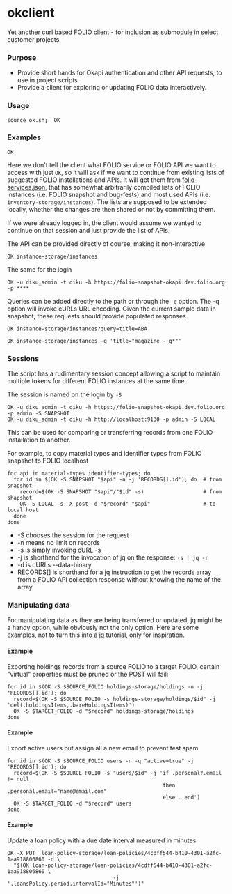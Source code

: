 # okclient

Yet another curl based FOLIO client - for inclusion as submodule in select customer projects.

### Purpose

- Provide short hands for Okapi authentication and other API requests, to use in project scripts.
- Provide a client for exploring or updating FOLIO data interactively.

### Usage

    source ok.sh;  OK

### Examples

    OK

Here we don't tell the client what FOLIO service or FOLIO API we want to access with just `OK`, so it will ask if we
want
to continue from existing lists of suggested FOLIO installations and APIs. It will get them
from [folio-services.json](./folio-services.json), that has somewhat arbitrarily compiled lists of FOLIO instances (i.e.
FOLIO snapshot and bug-fests) and most used APIs (i.e. `inventory-storage/instances`). The lists are supposed to be
extended locally, whether the changes are then shared or not by committing them.

If we were already logged in, the client would assume we wanted to continue on that session and just provide the list of
APIs.

The API can be provided directly of course, making it non-interactive

    OK instance-storage/instances

The same for the login

    OK -u diku_admin -t diku -h https://folio-snapshot-okapi.dev.folio.org -p ****

Queries can be added directly to the path or through the `-q` option. The -q option will invoke cURLs URL encoding.
Given the current sample data in snapshot, these requests should provide populated responses.

    OK instance-storage/instances?query=title=ABA

    OK instance-storage/instances -q 'title="magazine - q*"'

### Sessions

The script has a rudimentary session concept allowing a script to maintain multiple tokens for different FOLIO instances
at the same time.

The session is named on the login by `-S`

    OK -u diku_admin -t diku -h https://folio-snapshot-okapi.dev.folio.org -p admin -S SNAPSHOT
    OK -u diku_admin -t diku -h http://localhost:9130 -p admin -S LOCAL

This can be used for comparing or transferring records from one FOLIO installation to another.

For example, to copy material types and identifier types from FOLIO snapshot to FOLIO localhost

    for api in material-types identifier-types; do
      for id in $(OK -S SNAPSHOT "$api" -n -j 'RECORDS[].id'); do  # from snapshot
        record=$(OK -S SNAPSHOT "$api"/"$id" -s)                   # from shapshot
        OK -S LOCAL -s -X post -d "$record" "$api"                 # to local host
      done
    done

* -S chooses the session for the request
* -n means no limit on records
* -s is simply invoking cURL -s
* -j is shorthand for the invocation of jq on the response: ` -s | jq -r `
* -d is cURLs --data-binary
* RECORDS[] is shorthand for a jq instruction to get the records array from a FOLIO API collection response without
  knowing the name of the array

### Manipulating data

For manipulating data as they are being transferred or updated, jq might be a handy option, while obviously not the only
option. Here are some examples, not to turn this into a jq tutorial, only for inspiration.

#### Example

Exporting holdings records from a source FOLIO to a target FOLIO, certain "virtual" properties must be pruned or the
POST will fail:

    for id in $(OK -S $SOURCE_FOLIO holdings-storage/holdings -n -j 'RECORDS[].id'); do
      record=$(OK -S $SOURCE_FOLIO -s holdings-storage/holdings/$id" -j 'del(.holdingsItems,.bareHoldingsItems)')
      OK -S $TARGET_FOLIO -d "$record" holdings-storage/holdings
    done

#### Example

Export active users but assign all a new email to prevent test spam

    for id in $(OK -S $SOURCE_FOLIO users -n -q "active=true" -j 'RECORDS[].id'); do
      record=$(OK -S $SOURCE_FOLIO -s "users/$id" -j 'if .personal?.email != null 
                                                      then .personal.email="name@email.com" 
                                                      else . end')
      OK -S $TARGET_FOLIO -d "$record" users
    done

#### Example

Update a loan policy with a due date interval measured in minutes

    OK -X PUT  loan-policy-storage/loan-policies/4cdff544-b410-4301-a2fc-1aa918806860 -d \
      "$(OK loan-policy-storage/loan-policies/4cdff544-b410-4301-a2fc-1aa918806860 \
                                      -j '.loansPolicy.period.intervalId="Minutes"')"
